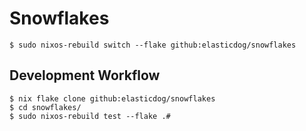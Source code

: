 # Snowflakes

```
$ sudo nixos-rebuild switch --flake github:elasticdog/snowflakes
```

## Development Workflow

```
$ nix flake clone github:elasticdog/snowflakes
$ cd snowflakes/
$ sudo nixos-rebuild test --flake .#
```
